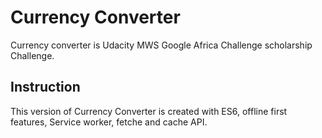 # Currency Converter
Currency converter is Udacity MWS Google Africa Challenge scholarship Challenge.

## Instruction
This version of Currency Converter is created with ES6, offline first features, Service worker, fetche and cache API.